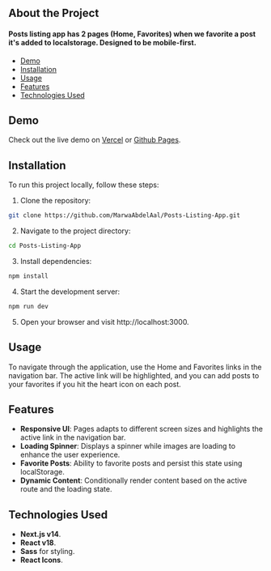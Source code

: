 ## About the Project

#### Posts listing app has 2 pages (Home, Favorites) when we favorite a post it's added to localstorage. Designed to be mobile-first.

- [Demo](#demo)
- [Installation](#installation)
- [Usage](#usage)
- [Features](#features)
- [Technologies Used](#technologies-used)

## Demo

Check out the live demo on [Vercel](https://posts-listing-rho.vercel.app/) or [Github Pages](https://marwaabdelaal.github.io/Posts-Listing/).

## Installation

To run this project locally, follow these steps:

1. Clone the repository:

```bash
git clone https://github.com/MarwaAbdelAal/Posts-Listing-App.git
```

2. Navigate to the project directory:

```bash
cd Posts-Listing-App
```

3. Install dependencies:

```bash
npm install
```

4. Start the development server:

```bash
npm run dev
```

5. Open your browser and visit http://localhost:3000.

## Usage

To navigate through the application, use the Home and Favorites links in the navigation bar. The active link will be highlighted, and you can add posts to your favorites if you hit the heart icon on each post.

## Features

- **Responsive UI**: Pages adapts to different screen sizes and highlights the active link in the navigation bar.
- **Loading Spinner**: Displays a spinner while images are loading to enhance the user experience.
- **Favorite Posts**: Ability to favorite posts and persist this state using localStorage.
- **Dynamic Content**: Conditionally render content based on the active route and the loading state.

## Technologies Used

- **Next.js v14**.
- **React v18**.
- **Sass** for styling.
- **React Icons**.
